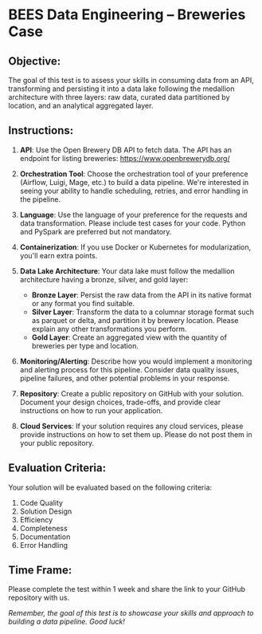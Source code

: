 # BEES Data Engineering – Breweries Case

## Objective:

The goal of this test is to assess your skills in consuming data from an API, transforming and persisting it into a data lake following the medallion architecture with three layers: raw data, curated data partitioned by location, and an analytical aggregated layer.

## Instructions:

1. **API**: Use the Open Brewery DB API to fetch data. The API has an endpoint for listing breweries: <https://www.openbrewerydb.org/>

2. **Orchestration Tool**: Choose the orchestration tool of your preference (Airflow, Luigi, Mage, etc.) to build a data pipeline. We're interested in seeing your ability to handle scheduling, retries, and error handling in the pipeline.

3. **Language**: Use the language of your preference for the requests and data transformation. Please include test cases for your code. Python and PySpark are preferred but not mandatory.

4. **Containerization**: If you use Docker or Kubernetes for modularization, you'll earn extra points.

5. **Data Lake Architecture**: Your data lake must follow the medallion architecture having a bronze, silver, and gold layer:
   - **Bronze Layer**: Persist the raw data from the API in its native format or any format you find suitable.
   - **Silver Layer**: Transform the data to a columnar storage format such as parquet or delta, and partition it by brewery location. Please explain any other transformations you perform.
   - **Gold Layer**: Create an aggregated view with the quantity of breweries per type and location.

6. **Monitoring/Alerting**: Describe how you would implement a monitoring and alerting process for this pipeline. Consider data quality issues, pipeline failures, and other potential problems in your response.

7. **Repository**: Create a public repository on GitHub with your solution. Document your design choices, trade-offs, and provide clear instructions on how to run your application.

8. **Cloud Services**: If your solution requires any cloud services, please provide instructions on how to set them up. Please do not post them in your public repository.

## Evaluation Criteria:

Your solution will be evaluated based on the following criteria:
1. Code Quality
2. Solution Design
3. Efficiency
4. Completeness
5. Documentation
6. Error Handling

## Time Frame:

Please complete the test within 1 week and share the link to your GitHub repository with us.

_Remember, the goal of this test is to showcase your skills and approach to building a data pipeline. Good luck!_
